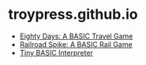 # troypress.github.io
- [Eighty Days: A BASIC Travel Game](https://geddd.github.io/80_Days.html)
- [Railroad Spike: A BASIC Rail Game](https://geddd.github.io/railroad_spike.html)
- [Tiny BASIC Interpreter](https://geddd.github.io/Tiny_BASIC_IL_in_BAM.html)
